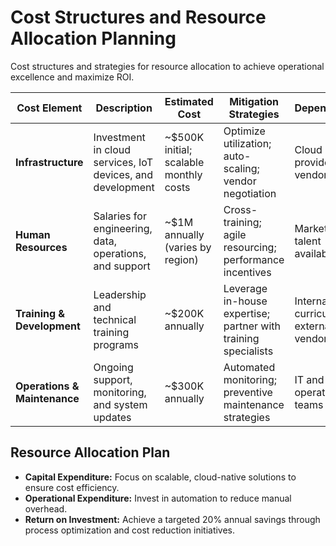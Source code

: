 # Cost Structures and Resource Allocation Planning

Cost structures and strategies for resource allocation to achieve operational excellence and maximize ROI.

| **Cost Element**            | **Description**                                           | **Estimated Cost**                        | **Mitigation Strategies**                                        | **Dependencies**                    | **ROI Impact**                     |
|-----------------------------|-----------------------------------------------------------|-------------------------------------------|------------------------------------------------------------------|-------------------------------------|------------------------------------|
| **Infrastructure**          | Investment in cloud services, IoT devices, and development  | ~$500K initial; scalable monthly costs    | Optimize utilization; auto-scaling; vendor negotiation           | Cloud providers; IoT vendors         | Breakeven within 18–24 months      |
| **Human Resources**         | Salaries for engineering, data, operations, and support   | ~$1M annually (varies by region)          | Cross-training; agile resourcing; performance incentives          | Market rates; talent availability    | Increased productivity; innovation |
| **Training & Development**  | Leadership and technical training programs                 | ~$200K annually                           | Leverage in-house expertise; partner with training specialists      | Internal curriculum; external vendors| Improved efficiency and decision-making |
| **Operations & Maintenance**| Ongoing support, monitoring, and system updates             | ~$300K annually                           | Automated monitoring; preventive maintenance strategies            | IT and operations teams              | Reduced downtime; higher performance   |

## Resource Allocation Plan
- **Capital Expenditure:** Focus on scalable, cloud-native solutions to ensure cost efficiency.
- **Operational Expenditure:** Invest in automation to reduce manual overhead.
- **Return on Investment:** Achieve a targeted 20% annual savings through process optimization and cost reduction initiatives.
